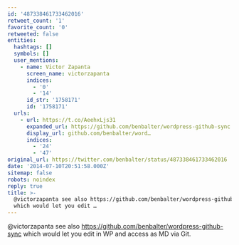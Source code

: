```yaml
---
id: '487338461733462016'
retweet_count: '1'
favorite_count: '0'
retweeted: false
entities:
  hashtags: []
  symbols: []
  user_mentions:
    - name: Victor Zapanta
      screen_name: victorzapanta
      indices:
        - '0'
        - '14'
      id_str: '1758171'
      id: '1758171'
  urls:
    - url: https://t.co/AeehxLjs31
      expanded_url: https://github.com/benbalter/wordpress-github-sync
      display_url: github.com/benbalter/word…
      indices:
        - '24'
        - '47'
original_url: https://twitter.com/benbalter/status/487338461733462016
date: '2014-07-10T20:51:58.000Z'
sitemap: false
robots: noindex
reply: true
title: >-
  @victorzapanta see also https://github.com/benbalter/wordpress-github-sync
  which would let you edit …
---
```


@victorzapanta see also https://github.com/benbalter/wordpress-github-sync which would let you edit in WP and access as MD via Git.